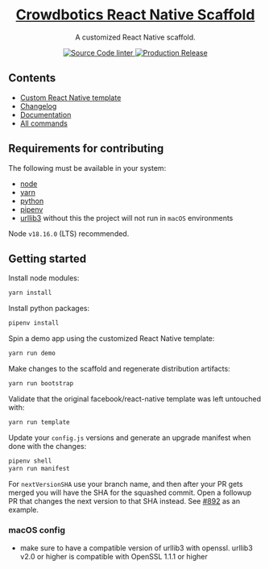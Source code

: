 <h1 align="center">
  <a href="https://crowdbotics.com">
    Crowdbotics React Native Scaffold
  </a>
</h1>

<p align="center">
  A customized React Native scaffold.
</p>

<p align="center">
  <a href="https://github.com/crowdbotics/modules/actions/workflows/lint.yml">
    <img src="https://github.com/crowdbotics/modules/actions/workflows/lint.yml/badge.svg" alt="Source Code linter" />
  </a>
  <a href="https://github.com/crowdbotics/modules/actions/workflows/release.yml">
    <img src="https://github.com/crowdbotics/modules/actions/workflows/release.yml/badge.svg" alt="Production Release" />
  </a>
</p>

## Contents

- [Custom React Native template](/scaffold/template/custom)
- [Changelog](/CHANGELOG.md)
- [Documentation](https://docs.crowdbotics.com)
- [All commands](https://docs.crowdbotics.com/modules-commands)

## Requirements for contributing

The following must be available in your system:

- [node](https://nodejs.org/en)
- [yarn](https://yarnpkg.com/)
- [python](https://www.python.org/)
- [pipenv](https://pypi.org/project/pipenv/)
- [urllib3](https://urllib3.readthedocs.io/en/stable/) without this the project will not run in ```macOS``` environments

Node `v18.16.0` (LTS) recommended.

## Getting started

Install node modules:

```sh
yarn install
```

Install python packages:

```sh
pipenv install
```

Spin a demo app using the customized React Native template:

```sh
yarn run demo
```

Make changes to the scaffold and regenerate distribution artifacts:

```sh
yarn run bootstrap
```

Validate that the original facebook/react-native template was left untouched with:

```sh
yarn run template
```

Update your `config.js` versions and generate an upgrade manifest when done with the changes:

```sh
pipenv shell
yarn run manifest
```

For `nextVersionSHA` use your branch name, and then after your PR gets merged you will have the SHA for the squashed commit. Open a followup PR that changes the next version to that SHA instead. See [#892](https://github.com/crowdbotics/modules/pull/892) as an example.

### macOS config
- make sure to have a compatible version of urllib3 with openssl. urllib3 v2.0 or higher is compatible with OpenSSL 1.1.1 or higher
